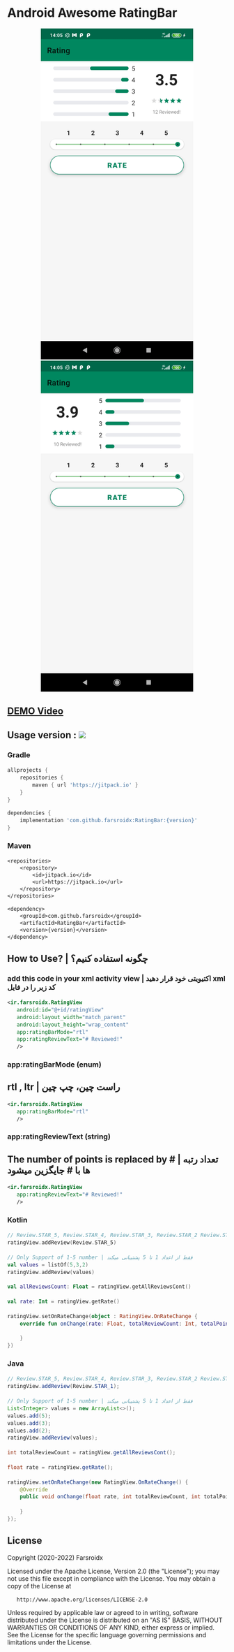 # Android Awesome RatingBar

<p align="center">
  <img src="/img/rtl.jpg" width="350" height="758" title="RTL Mode">
  <img src="/img/ltr.jpg" width="350" height="758" title="LTR Mode">
</p>

## [DEMO Video](/img/demo.mp4)

## Usage version : [![](https://jitpack.io/v/farsroidx/RatingBar.svg)](https://jitpack.io/#farsroidx/RatingBar)

### Gradle
```gradle
allprojects {
	repositories {
		maven { url 'https://jitpack.io' }
	}
}
```
```gradle
dependencies {
	implementation 'com.github.farsroidx:RatingBar:{version}'
}
```

### Maven
```maven
<repositories>
	<repository>
		<id>jitpack.io</id>
		<url>https://jitpack.io</url>
	</repository>
</repositories>
```
```maven
<dependency>
	<groupId>com.github.farsroidx</groupId>
	<artifactId>RatingBar</artifactId>
	<version>{version}</version>
</dependency>
```

## How to Use? | چگونه استفاده کنیم؟
### add this code in your xml activity view | اکتیویتی خود قرار دهید xml کد زیر را در فایل 
```xml
<ir.farsroidx.RatingView
   android:id="@+id/ratingView"
   android:layout_width="match_parent"
   android:layout_height="wrap_content"
   app:ratingBarMode="rtl"
   app:ratingReviewText="# Reviewed!"
   />
```
### app:ratingBarMode (enum)
## rtl , ltr | راست چین، چپ چین
```xml
<ir.farsroidx.RatingView
   app:ratingBarMode="rtl"
   />
```
### app:ratingReviewText (string)
## The number of points is replaced by # | تعداد رتبه ها با # جایگزین میشود
```xml
<ir.farsroidx.RatingView
   app:ratingReviewText="# Reviewed!"
   />
```



### Kotlin
```kotlin
// Review.STAR_5, Review.STAR_4, Review.STAR_3, Review.STAR_2 Review.STAR_1
ratingView.addReview(Review.STAR_5)

// Only Support of 1-5 number | فقط از اعداد 1 تا 5 پشتیبانی میکند
val values = listOf(5,3,2)
ratingView.addReview(values)

val allReviewsCount: Float = ratingView.getAllReviewsCont()
        
val rate: Int = ratingView.getRate()
        
ratingView.setOnRateChange(object : RatingView.OnRateChange {
    override fun onChange(rate: Float, totalReviewCount: Int, totalPoint: Int) {
                
    }
})
```
### Java
```java
// Review.STAR_5, Review.STAR_4, Review.STAR_3, Review.STAR_2 Review.STAR_1
ratingView.addReview(Review.STAR_1);

// Only Support of 1-5 number | فقط از اعداد 1 تا 5 پشتیبانی میکند
List<Integer> values = new ArrayList<>();
values.add(5);
values.add(3);
values.add(2);
ratingView.addReview(values);

int totalReviewCount = ratingView.getAllReviewsCont();

float rate = ratingView.getRate();

ratingView.setOnRateChange(new RatingView.OnRateChange() {
    @Override
    public void onChange(float rate, int totalReviewCount, int totalPoint) {

    }
});
```

## License

   Copyright (2020-2022) Farsroidx

   Licensed under the Apache License, Version 2.0 (the "License");
   you may not use this file except in compliance with the License.
   You may obtain a copy of the License at

       http://www.apache.org/licenses/LICENSE-2.0

   Unless required by applicable law or agreed to in writing, software
   distributed under the License is distributed on an "AS IS" BASIS,
   WITHOUT WARRANTIES OR CONDITIONS OF ANY KIND, either express or implied.
   See the License for the specific language governing permissions and
   limitations under the License.
